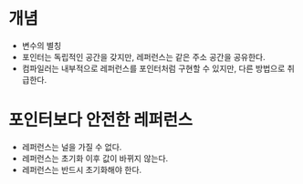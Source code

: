 # 개념
- 변수의 별칭
- 포인터는 독립적인 공간을 갖지만, 레퍼런스는 같은 주소 공간을 공유한다.
- 컴파일러는 내부적으로 레퍼런스를 포인터처럼 구현할 수 있지만, 다른 방법으로 취급한다.

# 포인터보다 안전한 레퍼런스
- 레퍼런스는 널을 가질 수 없다.
- 레퍼런스는 초기화 이후 값이 바뀌지 않는다.
- 레퍼런스는 반드시 초기화해야 한다.